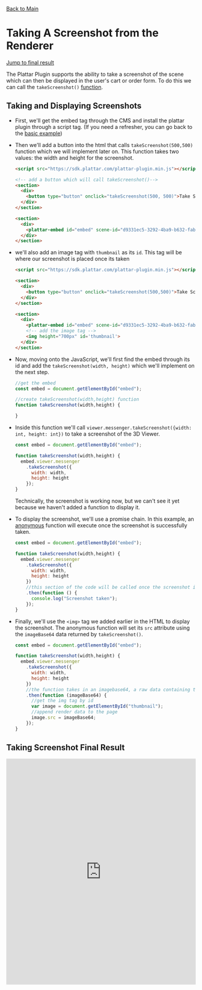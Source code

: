 [Back to Main](./)

# Taking A Screenshot from the Renderer

[Jump to final result](#taking-screenshot-final-result)

The Plattar Plugin supports the ability to take a screenshot of the scene which can then be displayed in the user's cart or order form. To do this we can call the `takeScreenshot()` [function](./api-reference.md).

## Taking and Displaying Screenshots

-  First, we'll get the embed tag through the CMS and install the plattar plugin through a script tag. (If you need a refresher, you can go back to the [basic example](./loading-scene.md/#changing-between-scenes))

- Then we'll add a button into the html that calls `takeScreenshot(500,500)` function which we will implement later on. This function takes two values: the width and height for the screenshot.

  ```html
  <script src="https://sdk.plattar.com/plattar-plugin.min.js"></script>

  <!-- add a button which will call takeScreenshot()-->
  <section>
    <div>
      <button type="button" onclick="takeScreenshot(500, 500)">Take Screenshot</button>
    </div>
  </section>

  <section>
    <div>
      <plattar-embed id="embed" scene-id="d9331ec5-3292-4ba9-b632-fab49b29a9e8" init="viewer" height="700px" ></plattar-embed>
    </div>
  </section>
  ```
- we'll also add an image tag with `thumbnail` as its `id`. This tag will be where our screenshot is placed once its taken
  ```html
  <script src="https://sdk.plattar.com/plattar-plugin.min.js"></script>

  <section>
    <div>
      <button type="button" onclick="takeScreenshot(500,500)">Take Screenshot</button>
    </div>
  </section>

  <section>
    <div>
      <plattar-embed id="embed" scene-id="d9331ec5-3292-4ba9-b632-fab49b29a9e8" init="viewer" height='700px'></plattar-embed>
      <!-- add the image tag -->
      <img height="700px" id='thumbnail'>
    </div>
  </section>
  ```

- Now, moving onto the JavaScript, we'll first find the embed through its id and add the `takeScreenshot(width, height)` which we'll implement on the next step.

  ```javascript
  //get the embed
  const embed = document.getElementById("embed");

  //create takeScreenshot(width,height) function
  function takeScreenshot(width,height) {

  }
  ```

- Inside this function we'll call  `viewer.messenger.takeScreenshot({width: int, height: int})` to take a screenshot of the 3D Viewer.

  ```javascript
  const embed = document.getElementById("embed");

  function takeScreenshot(width,height) {
    embed.viewer.messenger
      .takeScreenshot({
        width: width,
        height: height
      });
  }
  ```
  Technically, the screenshot is working now, but we can't see it yet because we haven't added a function to display it.

- To display the screenshot, we'll use a promise chain. In this example, an [anonymous](https://www.geeksforgeeks.org/javascript-anonymous-functions/) function will execute once the screenshot is successfully taken.

  ```javascript
  const embed = document.getElementById("embed");

  function takeScreenshot(width,height) {
    embed.viewer.messenger
      .takeScreenshot({
        width: width,
        height: height
      })
      //this section of the code will be called once the screenshot is taken.
      .then(function () {
        console.log("Screenshot taken");
      });
  }
  ```
- Finally, we'll use the `<img>` tag we added earlier in the HTML to display the screenshot. The anonymous function will set its `src` attribute using the `imageBase64` data returned by `takeScreenshot()`.

  ```javascript
  const embed = document.getElementById("embed");

  function takeScreenshot(width,height) {
    embed.viewer.messenger
      .takeScreenshot({
        width: width,
        height: height
      })
      //the function takes in an imagebase64, a raw data containing the screenshot
      .then(function (imageBase64) {
        //get the img tag by id
        var image = document.getElementById("thumbnail");
        //append render data to the page
        image.src = imageBase64;
      });
  }

  ```

## Taking Screenshot Final Result
<iframe height="600" style="width: 100%;" scrolling="no" title="Untitled" src="https://codepen.io/plattar/embed/EaYrwvd?default-tab=js%2Cresult&editable=true" frameborder="no" loading="lazy" allowtransparency="true" allowfullscreen="true">
  See the Pen <a href="https://codepen.io/plattar/pen/EaYrwvd">
  Untitled</a> by Plattar (<a href="https://codepen.io/plattar">@plattar</a>)
  on <a href="https://codepen.io">CodePen</a>.
</iframe>